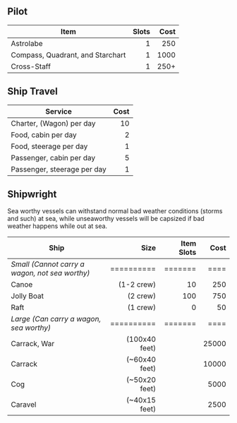 ---
---

## Pilot

|Item|Slots|Cost|
|----|----:|---:|
|Astrolabe|1|250|
|Compass, Quadrant, and Starchart|1|1000|
|Cross-Staff|1|250+|

## Ship Travel

|Service|Cost|
|-------|---:|
|Charter, (Wagon) per day|10|
|Food, cabin per day|2|
|Food, steerage per day|1|
|Passenger, cabin per day|5|
|Passenger, steerage per day|1|

## Shipwright

Sea worthy vessels can withstand normal bad weather conditions (storms and such) at sea, while unseaworthy vessels will be capsized if bad weather happens while out at sea. 

|Ship|Size|Item Slots|Cost|
|----|---:|---------:|---:|
|*Small (Cannot carry a wagon, not sea worthy)*|==========|=======|====|
|Canoe|(1-2 crew)|10|250|
|Jolly Boat|(2 crew)|100|750|
|Raft|(1 crew)|0|50|
|*Large (Can carry a wagon, sea worthy)*|==========|=======|====|
|Carrack, War|(100x40 feet)||25000|
|Carrack|(~60x40 feet)||10000|
|Cog|(~50x20 feet)||5000|
|Caravel|(~40x15 feet)||2500|
